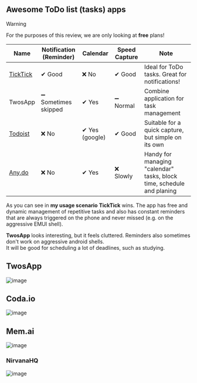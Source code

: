 ## Awesome ToDo list (tasks) apps
> [!WARNING]
> For the purposes of this review, we are only looking at **free** plans!

| Name | Notification (Reminder) | Calendar | Speed Capture | Note
| ----- | --- | -- | -- | -- |
| [TickTick](https://i.pcmag.com/imagery/reviews/00Eci0pqG2SVLDs8vlNv0s4-15.fit_lim.size_1050x.png) | ✔ Good | ❌ No | ✔ Good | Ideal for ToDo tasks. Great for notifications!
| TwosApp | ➖ Sometimes skipped | ✔ Yes | ➖ Normal | Combine application for task management 
| [Todoist](https://dl.flathub.org/repo/screenshots/com.todoist.Todoist-stable/1248x702/com.todoist.Todoist-1b2c0318c8519755e25f4df8ebd923a3.png) | ❌ No | ✔ Yes (google) | ✔ Good | Suitable for a quick capture, but simple on its own
| [Any.do](https://www.any.do/v5/images/teams/my-team.webp) | ❌ No | ✔ Yes | ❌ Slowly | Handy for managing "calendar" tasks, block time, schedule and planing

As you can see in **my usage scenario** **TickTick** wins. The app has free and dynamic management of repetitive tasks and also has constant reminders that are always triggered on the phone and never missed (e.g. on the aggressive EMUI shell). 

**TwosApp** looks interesting, but it feels cluttered. Reminders also sometimes don't work on aggressive android shells.
<br>
It will be good for scheduling a lot of deadlines, such as studying.

## TwosApp
![image](https://github.com/jestxfot/psychology/assets/87380272/04678868-6d1e-4ebd-9539-01260d6fcadd)


## Coda.io
![image](https://github.com/jestxfot/psychology/assets/87380272/65360ec9-0466-4dc6-8c14-911a3d6dae4f)

## Mem.ai
![image](https://github.com/jestxfot/psychology/assets/87380272/61d5b7de-91dd-4737-8424-6306ab349819)

### NirvanaHQ
![image](https://github.com/jestxfot/psychology/assets/87380272/65d96d6d-6323-47e7-b0d8-2d7d6b5ec3d5)


